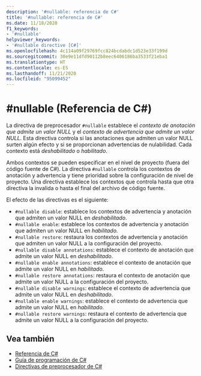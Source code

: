 ```yaml
---
description: '#nullable: referencia de C#'
title: '#nullable: referencia de C#'
ms.date: 11/18/2020
f1_keywords:
- '#nullable'
helpviewer_keywords:
- '#nullable directive [C#]'
ms.openlocfilehash: 4c114a09f29769fcc824bcdabdc1d523e33f199d
ms.sourcegitcommit: 30e9e11dfd90112b8eec6406186ba3533f21eba1
ms.translationtype: HT
ms.contentlocale: es-ES
ms.lasthandoff: 11/21/2020
ms.locfileid: "95099452"
---
```

# <a name="nullable-c-reference"></a>#nullable (Referencia de C#)

La directiva de preprocesador `#nullable` establece el *contexto de anotación que admite un valor NULL* y el *contexto de advertencia que admite un valor NULL*. Esta directiva controla si las anotaciones que admiten un valor NULL surten algún efecto y si se proporcionan advertencias de nulabilidad. Cada contexto está *deshabilitado* o *habilitado*.

Ambos contextos se pueden especificar en el nivel de proyecto (fuera del código fuente de C#). La directiva `#nullable` controla los contextos de anotación y advertencia y tiene prioridad sobre la configuración de nivel de proyecto. Una directiva establece los contextos que controla hasta que otra directiva la invalida o hasta el final del archivo de código fuente.

El efecto de las directivas es el siguiente:

- `#nullable disable`: establece los contextos de advertencia y anotación que admiten un valor NULL en *deshabilitado*.
- `#nullable enable`: establece los contextos de advertencia y anotación que admiten un valor NULL en *habilitado*.
- `#nullable restore`: restaura los contextos de advertencia y anotación que admiten un valor NULL a la configuración del proyecto.
- `#nullable disable annotations`: establece el contexto de anotación que admite un valor NULL en *deshabilitado*.
- `#nullable enable annotations`: establece el contexto de anotación que admite un valor NULL en *habilitado*.
- `#nullable restore annotations`: restaura el contexto de anotación que admite un valor NULL a la configuración del proyecto.
- `#nullable disable warnings`: establece el contexto de advertencia que admite un valor NULL en *deshabilitado*.
- `#nullable enable warnings`: establece el contexto de advertencia que admite un valor NULL en *habilitado*.
- `#nullable restore warnings`: restaura el contexto de advertencia que admite un valor NULL a la configuración del proyecto.

## <a name="see-also"></a>Vea también

- [Referencia de C#](../index.md)
- [Guía de programación de C#](../../programming-guide/index.md)
- [Directivas de preprocesador de C#](./index.md)
